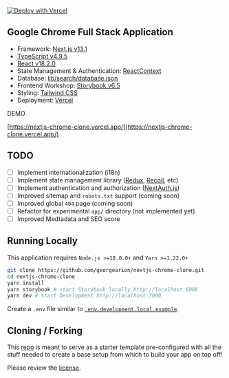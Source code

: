 [![Deploy with Vercel](https://vercel.com/button)](https://vercel.com/new/clone?repository-url=https%3A%2F%2Fgithub.com%2Fgeorgearion%2Fnextjs-chrome-clone)

## Google Chrome Full Stack Application

- Framework: [Next.js v13.1](https://nextjs.org/)
- [TypeScript v4.9.5](https://www.typescriptlang.org/)
- [React v18.2.0](https://reactjs.org/)
- State Management & Authentication: [ReactContext](https://reactjs.org/docs/context.html)
- Database: [lib/search/database.json](https://github.com/georgearion/nextjs-chrome-clone/blob/main/lib/search/database.json)
- Frontend Workshop: [Storybook v6.5](https://storybook.js.org/)
- Styling: [Tailwind CSS](https://tailwindcss.com/)
- Deployment: [Vercel](https://vercel.com/)

DEMO

[https://nextjs-chrome-clone.vercel.app/](https://nextjs-chrome-clone.vercel.app/)

## TODO

- [ ] Implement internationalization (i18n)
- [ ] Implement state management library ([Redux](https://redux-toolkit.js.org/), [Recoil](https://recoiljs.org/), etc)
- [ ] Implement authentication and authorization ([NextAuth.js](https://next-auth.js.org))
- [ ] Improved sitemap and `robots.txt` support (coming soon)
- [ ] Improved global `404` page (coming soon)
- [ ] Refactor for experimental `app/` directory (not implemented yet)
- [ ] Improved Medtadata and SEO score

## Running Locally

This application requires `Node.js >=18.0.0+` and `Yarn >=1.22.0+`

```bash
git clone https://github.com/georgearion/nextjs-chrome-clone.git
cd nextjs-chrome-clone
yarn install
yarn storybook # start Storybook locally http://localhost:6006
yarn dev # start Development http://localhost:3000
```

Create a `.env` file similar to [`.env.development.local.example`](https://github.com/georgearion/nextjs-chrome-clone/blob/main/.env.development.local.example).

## Cloning / Forking

This [repo](https://github.com/georgearion/nextjs-chrome-clone) is meant to serve as a starter template pre-configured with all the stuff needed to create a base setup from which to build your app on top off!

Please review the [license](https://github.com/georgearion/nextjs-chrome-clone/blob/main/LICENSE.txt).
